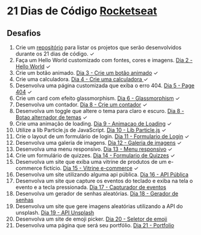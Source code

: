 # 21 Dias de Código [Rocketseat](rocketseat.com.br)

## Desafios

1. Crie um [repositório](https://github.com/danielvalmeida91/21days-coding) para listar os projetos que serão desenvolvidos durante os 21 dias de código. ✓
2. Faça um Hello World customizado com fontes, cores e imagens. [Dia 2 - Hello World](https://github.com/danielvalmeida91/21days-coding/tree/main/01%20-%20hello%20world) ✓
3. Crie um botão animado. [Dia 3 - Crie um botão animado](https://github.com/danielvalmeida91/21days-coding/tree/main/02%20-%20Button) ✓
4. Crie uma calculadora. [Dia 4 - Crie uma calculadora ](https://github.com/danielvalmeida91/21days-coding/tree/main/03%20-%20Calculator) ✓
5. Desenvolva uma página customizada que exiba o erro 404. [Dia 5 - Page 404](https://github.com/danielvalmeida91/21days-coding/tree/main/04%20-%20Page%20Error%20404) ✓
6. Crie um card com efeito glassmorphism. [Dia 6 - Glassmorphism](https://github.com/danielvalmeida91/21days-coding/tree/main/05%20-%20Glassmorphism) ✓
7. Desenvolva um contador. [Dia 8 - Crie um contador](https://github.com/danielvalmeida91/21days-coding/tree/main/07%20-%20Counter) ✓
8. Desenvolva um toggle que altere o tema para claro e escuro. [Dia 8 - Botao alternador de temas](https://github.com/danielvalmeida91/21days-coding/tree/main/08%20-%20Toggle%20Button) ✓
9. Crie uma animação de loading. [Dia 9 - Animacao de Loading](https://github.com/danielvalmeida91/21days-coding/tree/main/09%20-%20Animation%20Loading) ✓
10. Utilize a lib Particle.js de JavaScript. [Dia 10 - Lib Particle.js](https://github.com/danielvalmeida91/21days-coding/tree/main/10%20-%20Particle.js) ✓
11. Crie o layout de um formulário de login. [Dia 11 - Formulario de Login](https://github.com/danielvalmeida91/21days-coding/tree/main/11%20-%20Form%20login) ✓
12. Desenvolva uma galeria de imagens. [Dia 12 - Galeria de imagens](https://github.com/danielvalmeida91/21days-coding/tree/main/12%20-%20Carroussel) ✓
13. Desenvolva uma menu responsivo. [Dia 13 - Menu responsivo](https://github.com/danielvalmeida91/21days-coding/tree/main/13%20-%20Responsive%20menu) ✓
14. Crie um formulário de quizzes. [Dia 14 - Formulario de Quizzes](https://github.com/danielvalmeida91/21days-coding/tree/main/14%20-%20Form%20quiz) ✓
15. Desenvolva um site que exiba uma vitrine de produtos de um e-commerce fictício. [Dia 15 - Vitrine e-commerce](https://github.com/danielvalmeida91/21days-coding/tree/main/15%20-%20Shopping%20cart) ✓
16. Desenvolva um site utilizando alguma api pública. [Dia 16 - API Pública](https://github.com/danielvalmeida91/21days-coding/tree/main/16%20-%20Public%20API)
17. Desenvolva um site que capture os eventos do teclado e exiba na tela o evento e a tecla pressionada. [Dia 17 - Capturador de eventos](https://github.com/danielvalmeida91/21days-coding/tree/main/17%20-%20Capture%20key)
18. Desenvolva um gerador de senhas aleatórias. [Dia 18 - Gerador de senhas](https://github.com/danielvalmeida91/21days-coding/tree/main/18%20-%20Password%20generator)
19. Desenvolva um site que gere imagens aleatórias utilizando a API do unsplash. [Dia 19 - API Unsplash](https://github.com/danielvalmeida91/21days-coding/tree/main/19%20-%20Unsplash%20API)
20. Desenvolva um site de emoji picker. [Dia 20 - Seletor de emoji](https://github.com/danielvalmeida91/21days-coding/tree/main/20%20-%20Emoji%20picker)
21. Desenvolva uma página que será seu portfólio. [Dia 21 - Portfolio](https://github.com/danielvalmeida91/21days-coding/tree/main/21%20-%20Portfolio)
